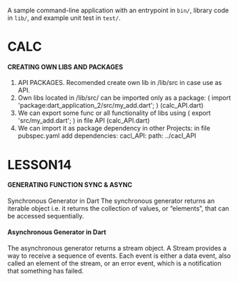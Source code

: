 A sample command-line application with an entrypoint in `bin/`, library code
in `lib/`, and example unit test in `test/`.


# CALC
  #### CREATING OWN LIBS AND PACKAGES
  1. API PACKAGES. Recomended create own lib in /lib/src in case use as API.
  2. Own libs located in /lib/src/ can be imported only as a package: ( import 'package:dart_application_2/src/my_add.dart'; ) (calc_API.dart)
  3. We can export some func or all functionality of libs using ( export 'src/my_add.dart'; ) in file API (calc_API.dart)
  4. We can import it as package dependency in other Projects:
		in file pubspec.yaml  add
     		dependencies:
	     		cacl_API:
		    		path: ../cacl_API

# LESSON14
 #### GENERATING FUNCTION SYNC & ASYNC

  Synchronous Generator in Dart
 The synchronous generator returns an iterable object i.e. it returns the collection of values, or “elements”, that can be accessed sequentially.

 #### Asynchronous Generator in Dart
The asynchronous generator returns a stream object. A Stream provides a way to receive a sequence of events. Each event is either a data event, also called an element of the stream, or an error event, which is a notification that something has failed. 

	